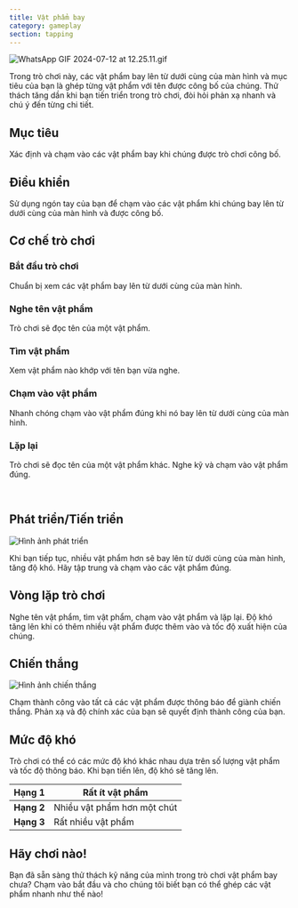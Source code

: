 ```yaml
---
title: Vật phẩm bay
category: gameplay
section: tapping
---
```

![WhatsApp GIF 2024-07-12 at 12.25.11.gif](https://help.Studycat.com/hc/article_attachments/34966795074969)

Trong trò chơi này, các vật phẩm bay lên từ dưới cùng của màn hình và mục tiêu của bạn là ghép từng vật phẩm với tên được công bố của chúng. Thử thách tăng dần khi bạn tiến triển trong trò chơi, đòi hỏi phản xạ nhanh và chú ý đến từng chi tiết.

## Mục tiêu

Xác định và chạm vào các vật phẩm bay khi chúng được trò chơi công bố.

## Điều khiển

Sử dụng ngón tay của bạn để chạm vào các vật phẩm khi chúng bay lên từ dưới cùng của màn hình và được công bố.

## Cơ chế trò chơi

### Bắt đầu trò chơi

Chuẩn bị xem các vật phẩm bay lên từ dưới cùng của màn hình.

### Nghe tên vật phẩm

Trò chơi sẽ đọc tên của một vật phẩm.

### Tìm vật phẩm

Xem vật phẩm nào khớp với tên bạn vừa nghe.

### Chạm vào vật phẩm

Nhanh chóng chạm vào vật phẩm đúng khi nó bay lên từ dưới cùng của màn hình.

### Lặp lại

Trò chơi sẽ đọc tên của một vật phẩm khác. Nghe kỹ và chạm vào vật phẩm đúng.

 

## Phát triển/Tiến triển

![Hình ảnh phát triển](https://help.Studycat.com/hc/article_attachments/34826217331225)

Khi bạn tiếp tục, nhiều vật phẩm hơn sẽ bay lên từ dưới cùng của màn hình, tăng độ khó. Hãy tập trung và chạm vào các vật phẩm đúng.

## Vòng lặp trò chơi

Nghe tên vật phẩm, tìm vật phẩm, chạm vào vật phẩm và lặp lại. Độ khó tăng lên khi có thêm nhiều vật phẩm được thêm vào và tốc độ xuất hiện của chúng.

## Chiến thắng

![Hình ảnh chiến thắng](https://help.Studycat.com/hc/article_attachments/34917314421785)

Chạm thành công vào tất cả các vật phẩm được thông báo để giành chiến thắng. Phản xạ và độ chính xác của bạn sẽ quyết định thành công của bạn.

## Mức độ khó

Trò chơi có thể có các mức độ khó khác nhau dựa trên số lượng vật phẩm và tốc độ thông báo. Khi bạn tiến lên, độ khó sẽ tăng lên.

| **Hạng 1** | Rất ít vật phẩm |
| --- | --- |
| **Hạng 2** | Nhiều vật phẩm hơn một chút |
| **Hạng 3** | Rất nhiều vật phẩm |

## Hãy chơi nào!

Bạn đã sẵn sàng thử thách kỹ năng của mình trong trò chơi vật phẩm bay chưa? Chạm vào bắt đầu và cho chúng tôi biết bạn có thể ghép các vật phẩm nhanh như thế nào!